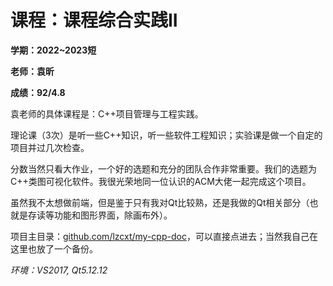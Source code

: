# 课程：课程综合实践II

**学期：2022~2023短**

**老师：袁昕**

**成绩：92/4.8**

袁老师的具体课程是：C++项目管理与工程实践。

理论课（3次）是听一些C++知识，听一些软件工程知识；实验课是做一个自定的项目并过几次检查。

分数当然只看大作业，一个好的选题和充分的团队合作非常重要。我们的选题为C++类图可视化软件。我很光荣地同一位认识的ACM大佬一起完成这个项目。

虽然我不太想做前端，但是鉴于只有我对Qt比较熟，还是我做的Qt相关部分（也就是存读等功能和图形界面，除画布外）。

项目主目录：[github.com/lzcxt/my-cpp-doc](https://github.com/lzcxt/my-cpp-doc)，可以直接点进去；当然我自己在这里也放了一个备份。

*环境：VS2017, Qt5.12.12*
